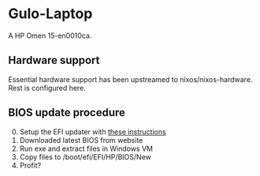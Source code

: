 # Gulo-Laptop

A HP Omen 15-en0010ca. 

## Hardware support

Essential hardware support has been upstreamed to nixos/nixos-hardware. Rest is configured here.

## BIOS update procedure

0. Setup the EFI updater with [these instructions](https://gist.github.com/eNV25/c8001491dc0440656ff7b0ae18993ba1)
1. Downloaded latest BIOS from website
2. Run exe and extract files in Windows VM 
3. Copy files to /boot/efi/EFI/HP/BIOS/New
4. Profit?